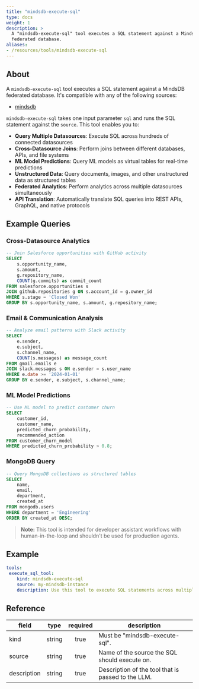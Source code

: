 ```yaml
---
title: "mindsdb-execute-sql"
type: docs
weight: 1
description: > 
  A "mindsdb-execute-sql" tool executes a SQL statement against a MindsDB
  federated database.
aliases:
- /resources/tools/mindsdb-execute-sql
---
```


## About

A `mindsdb-execute-sql` tool executes a SQL statement against a MindsDB
federated database. It's compatible with any of the following sources:

- [mindsdb](../sources/mindsdb.md)

`mindsdb-execute-sql` takes one input parameter `sql` and runs the SQL
statement against the `source`. This tool enables you to:

- **Query Multiple Datasources**: Execute SQL across hundreds of connected datasources
- **Cross-Datasource Joins**: Perform joins between different databases, APIs, and file systems
- **ML Model Predictions**: Query ML models as virtual tables for real-time predictions
- **Unstructured Data**: Query documents, images, and other unstructured data as structured tables
- **Federated Analytics**: Perform analytics across multiple datasources simultaneously
- **API Translation**: Automatically translate SQL queries into REST APIs, GraphQL, and native protocols

## Example Queries

### Cross-Datasource Analytics
```sql
-- Join Salesforce opportunities with GitHub activity
SELECT 
    s.opportunity_name,
    s.amount,
    g.repository_name,
    COUNT(g.commits) as commit_count
FROM salesforce.opportunities s
JOIN github.repositories g ON s.account_id = g.owner_id
WHERE s.stage = 'Closed Won'
GROUP BY s.opportunity_name, s.amount, g.repository_name;
```

### Email & Communication Analysis
```sql
-- Analyze email patterns with Slack activity
SELECT 
    e.sender,
    e.subject,
    s.channel_name,
    COUNT(s.messages) as message_count
FROM gmail.emails e
JOIN slack.messages s ON e.sender = s.user_name
WHERE e.date >= '2024-01-01'
GROUP BY e.sender, e.subject, s.channel_name;
```

### ML Model Predictions
```sql
-- Use ML model to predict customer churn
SELECT 
    customer_id,
    customer_name,
    predicted_churn_probability,
    recommended_action
FROM customer_churn_model
WHERE predicted_churn_probability > 0.8;
```

### MongoDB Query
```sql
-- Query MongoDB collections as structured tables
SELECT 
    name,
    email,
    department,
    created_at
FROM mongodb.users
WHERE department = 'Engineering'
ORDER BY created_at DESC;
```

> **Note:** This tool is intended for developer assistant workflows with
> human-in-the-loop and shouldn't be used for production agents.

## Example

```yaml
tools:
 execute_sql_tool:
    kind: mindsdb-execute-sql
    source: my-mindsdb-instance
    description: Use this tool to execute SQL statements across multiple datasources and ML models.
```

## Reference

| **field**   |                  **type**                  | **required** | **description**                                                                                  |
|-------------|:------------------------------------------:|:------------:|--------------------------------------------------------------------------------------------------|
| kind        |                   string                   |     true     | Must be "mindsdb-execute-sql".                                                                   |
| source      |                   string                   |     true     | Name of the source the SQL should execute on.                                                    |
| description |                   string                   |     true     | Description of the tool that is passed to the LLM.                                               | 